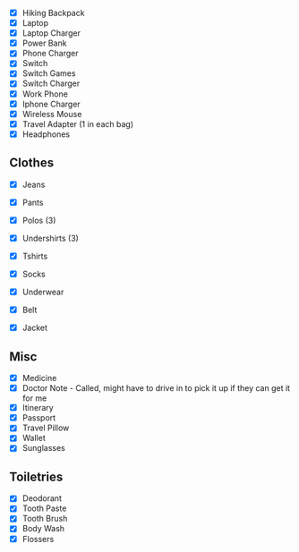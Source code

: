 - [x] Hiking Backpack
- [x] Laptop
- [x] Laptop Charger
- [x] Power Bank
- [x] Phone Charger
- [x] Switch
- [x] Switch Games
- [x] Switch Charger
- [x] Work Phone
- [x] Iphone Charger
- [x] Wireless Mouse
- [x] Travel Adapter (1 in each bag)
- [x] Headphones

## Clothes
- [x] Jeans
- [x] Pants
- [x] Polos (3)
- [x] Undershirts (3)
- [x] Tshirts
- [x] Socks
- [x] Underwear
- [x] Belt
- [x] Jacket


## Misc
- [x] Medicine
- [x] Doctor Note - Called, might have to drive in to pick it up if they can get it for me
- [x] Itinerary
- [x] Passport
- [x] Travel Pillow
- [x] Wallet
- [x] Sunglasses

## Toiletries
- [x] Deodorant
- [x] Tooth Paste
- [x] Tooth Brush
- [x] Body Wash
- [x] Flossers
